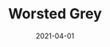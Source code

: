 ---
description: "Pattern%3A%20Worsted%20%7C%20Color%3A%20Grey%20%7C%20Width%3A%2054%u201D%20%7C%20Content%3A%2068%25%20Polyester%2C%2029%25%20Viscose%2C%203%25%20Cotton%20%7C%20Abrasion%3A%2050%2C000%20Double%20Rubs%20-%20Wyzenbeek%20Method%20%7C%20Repeat%3A%20n/a%20%7C%20Finish%3A%20INCASE%20by%20CRYPTON%20%7C%20Flammability%3A%20NFPA%20260%2C%20UFAC%20Class%201%2C%20CAL%20117%20%7C%20Applications%3A%20Contract%20/%20Hospitality%2C%20Residential%20%7C%20"
tags: 
  - "Lark Fontaine"
  - "Worsted"
  - "Textiles"
image_primary: "img/WorstedGrey_large.jpg"
href: "https://www.larkfontaine.com/collections/textiles/products/worsted-grey"
designer: "Lark Fontaine"
title: "Worsted Grey"
category: "Textiles"
subtitle: ""
manufacturer: "Lark Fontaine"
slug: "/manufacturers/lark-fontaine/textiles/lark-fontaine-worsted-grey"
date: "2021-04-01"
---